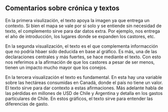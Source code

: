 ## Comentarios sobre crónica y textos ##

En la primera visulización, el texto apoya la imagen ya que entrega un contexto. Si bien el mapa se vale por sí solo y se entiende sin necesidad de texto, el complemento sirve para dar datos extra. Por ejemplo, nos entrega el año de introducción, los lugares donde se expanden los castores, etc.

En la segunda visualización, el texto es el que complementa informacción que no podría hbaer sido deducida en base al gráfico. Es más, una de las declaraciones centrales y más fuertes, se hace mediante el texto. Con esto nos referimos a la afirmación de que los castores a pesar de ser menos, tienen un impacto mucho mayor que los conejos. 

En la tercera visualización el texto es fundamental. En esta hay una variable sobre las hectáreas consumidas en Canadá, donde el país no tiene un valor. El texto sirve para dar contexto a estas afirmaciones. Más adelante habla de las pérdidas en millones de USD de Chile y Argentina y detalla en los gastos particulares de Chile. En estos gráficos, el texto sirve para entender las diferencias de gasto.